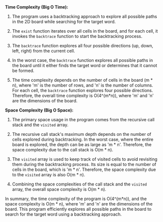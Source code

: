 **Time Complexity (Big O Time):**

1. The program uses a backtracking approach to explore all possible paths in the 2D board while searching for the target word.

2. The `exist` function iterates over all cells in the board, and for each cell, it invokes the `backtrace` function to start the backtracking process.

3. The `backtrace` function explores all four possible directions (up, down, left, right) from the current cell.

4. In the worst case, the `backtrace` function explores all possible paths in the board until it either finds the target word or determines that it cannot be formed.

5. The time complexity depends on the number of cells in the board (m * n), where 'm' is the number of rows, and 'n' is the number of columns. For each cell, the `backtrace` function explores four possible directions. Therefore, the overall time complexity is O(4^(m*n)), where 'm' and 'n' are the dimensions of the board.

**Space Complexity (Big O Space):**

1. The primary space usage in the program comes from the recursive call stack and the `visited` array.

2. The recursive call stack's maximum depth depends on the number of cells explored during backtracking. In the worst case, where the entire board is explored, the depth can be as large as 'm * n'. Therefore, the space complexity due to the call stack is O(m * n).

3. The `visited` array is used to keep track of visited cells to avoid revisiting them during the backtracking process. Its size is equal to the number of cells in the board, which is 'm * n'. Therefore, the space complexity due to the `visited` array is also O(m * n).

4. Combining the space complexities of the call stack and the `visited` array, the overall space complexity is O(m * n).

In summary, the time complexity of the program is O(4^(m*n)), and the space complexity is O(m * n), where 'm' and 'n' are the dimensions of the board. This program efficiently explores all possible paths in the board to search for the target word using a backtracking approach.
